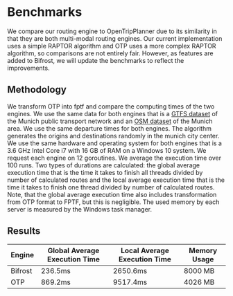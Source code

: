 # Benchmarks

We compare our routing engine to OpenTripPlanner due to its similarity in that they are both multi-modal routing
engines.
Our current implementation uses a simple RAPTOR algorithm and OTP uses a more complex RAPTOR algorithm, so comparisons
are not
entirely fair. However, as features are added to Bifrost, we will update the benchmarks to reflect the improvements.

## Methodology

We transform OTP into fptf and compare the computing times of the two engines. We use the same data for both engines
that is
a [GTFS dataset](https://www.mvg.de/services/fahrgastservice/fahrplandaten.html) of the Munich public transport network
and an
[OSM dataset](https://download.geofabrik.de/europe/germany/bayern/oberbayern.html) of the Munich area. We use the same
departure times for both engines. The algorithm generates the origins and destinations randomly in the
munich city center. We use the same hardware and operating
system for both engines that is a 3.6 GHz Intel Core i7 with 16 GB of RAM on a Windows 10 system. We request each
engine
on 12 goroutines. We average the execution time over 100 runs. Two types of durations are calculated: the global average
execution time that is the time it takes to finish all threads divided by number of calculated routes and the local
average execution time that is the time it takes to finish one thread divided by number of calculated routes. Note, that
the global average execution time also includes transformation from OTP format to FPTF, but this is negligible. The used
memory by each server is measured by the Windows task manager.

## Results

| Engine  | Global Average Execution Time | Local Average Execution Time | Memory Usage |
|---------|-------------------------------|------------------------------|--------------|
| Bifrost | 236.5ms                       | 2650.6ms                     | 8000 MB      |
| OTP     | 869.2ms                       | 9517.4ms                     | 4026 MB      |